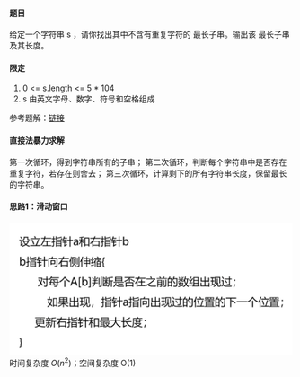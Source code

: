 #### 题目
给定一个字符串 s ，请你找出其中不含有重复字符的 最长子串。输出该 最长子串 及其长度。
#### 限定
1. 0 <= s.length <= 5 * 104
2. s 由英文字母、数字、符号和空格组成

参考题解：[链接](https://leetcode.cn/problems/longest-substring-without-repeating-characters/solution/wu-zhong-fu-zi-fu-de-zui-chang-zi-chuan-cshi-xian-/)

#### 直接法暴力求解

第一次循环，得到字符串所有的子串；
第二次循环，判断每个字符串中是否存在重复字符，若存在则舍去；
第三次循环，计算剩下的所有字符串长度，保留最长的字符串。


#### 思路1：滑动窗口

![123](fig-1.png)
时间复杂度 $O(n^2)$；空间复杂度 O(1)